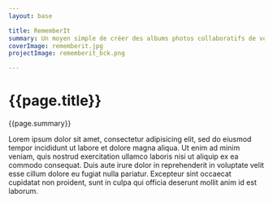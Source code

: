 ```yaml
---
layout: base

title: RememberIt
summary: Un moyen simple de créer des albums photos collaboratifs de vos souvenirs.
coverImage: rememberit.jpg
projectImage: rememberit_bck.png

---
```

<div class="barba-container portfolio-container" data-namespace="post">
  <div class="project-container breath-animation">
    <div class="project-container__header breath-animation slide-section" data-0="transform:translate3d(0px, 0%, 0px) scale(1);  " data-end="transform:translate3d(0px, -200%, 0px) scale(2);" style="background-image:url('{{ site.baseurl }}/src/img/1500/{{page.projectImage}}')">
      <div class="project-container__header-content container">
        <h1 class="col-sm-12 letter-animation">{{page.title}}</h1>
        <p class="col-sm-12 toStagger">{{page.summary}}</p>
      </div>
    </div>
    <div class="project-container__content slide-section">
    Lorem ipsum dolor sit amet, consectetur adipisicing elit, sed do eiusmod tempor incididunt ut labore et dolore magna aliqua. Ut enim ad minim veniam, quis nostrud exercitation ullamco laboris nisi ut aliquip ex ea commodo consequat. Duis aute irure dolor in reprehenderit in voluptate velit esse cillum dolore eu fugiat nulla pariatur. Excepteur sint occaecat cupidatat non proident, sunt in culpa qui officia deserunt mollit anim id est laborum.
    </div>
  </div>
</div>
